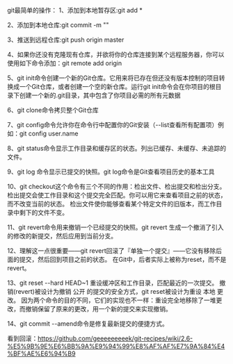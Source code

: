 git最简单的操作：
1、添加到本地暂存区:git add *

2、添加到本地仓库:git commit -m ""

3、推送到远程仓库:git push origin master 

4、如果你还没有克隆现有仓库，并欲将你的仓库连接到某个远程服务器，你可以使用如下命令添加：git remote add origin <server>

5、git init命令创建一个新的Git仓库。它用来将已存在但还没有版本控制的项目转换成一个Git仓库，或者创建一个空的新仓库。运行git init命令会在你项目的根目录下创建一个新的.git目录，其中包含了你项目必需的所有元数据

6、git clone命令拷贝整个Git仓库

7、git config命令允许你在命令行中配置你的Git安装（--list查看所有配置项）例如：git config user.name <name>

8、git status命令显示工作目录和缓存区的状态。列出已缓存、未缓存、未追踪的文件。

9、git log 命令显示已提交的快照。git log命令是Git查看项目历史的基本工具

10、git checkout这个命令有三个不同的作用：检出文件、检出提交和检出分支。
检出提交会使工作目录和这个提交完全匹配。你可以用它来查看项目之前的状态，而不改变当前的状态。
检出文件使你能够查看某个特定文件的旧版本，而工作目录中剩下的文件不变。

11、git revert命令用来撤销一个已经提交的快照。git revert <commit> 生成一个撤消了<commit>引入的修改的新提交，然后应用到当前分支。

12、理解这一点很重要——git revert回滚了『单独一个提交』——它没有移除后面的提交，然后回到项目之前的状态。
在Git中，后者实际上被称为reset，而不是revert。

13、git reset --hard HEAD~1 重设缓冲区和工作目录，匹配最近的一次提交。
撤销(revert)被设计为撤销 公开 的提交的安全方式，git reset被设计为重设 本地 更改。
因为两个命令的目的不同，它们的实现也不一样：重设完全地移除了一堆更改，而撤销保留了原来的更改，用一个新的提交来实现撤销。

14、git commit --amend命令是修复最新提交的便捷方式。



看到回滚：https://github.com/geeeeeeeeek/git-recipes/wiki/2.6-%E5%9B%9E%E6%BB%9A%E9%94%99%E8%AF%AF%E7%9A%84%E4%BF%AE%E6%94%B9